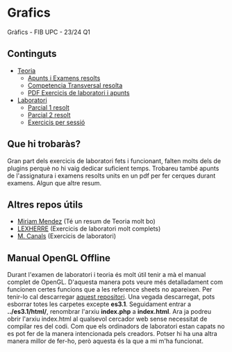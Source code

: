 # Grafics
Gràfics - FIB UPC - 23/24 Q1

## Continguts
- [Teoria](Grafics/Teoria)
  - [Apunts i Examens resolts](Grafics/Teoria/Apunts-i-Examens)
  - [Competencia Transversal resolta](Grafics/Teoria/Competencia-Transversal)
  - [PDF Exercicis de laboratori i apunts](Grafics/Teoria)
- [Laboratori](Grafics/Laboratori)
  - [Parcial 1 resolt](Grafics/Laboratori/CONTROL-1)
  - [Parcial 2 resolt](Grafics/Laboratori/CONTROL-2)
  - [Exercicis per sessió](Grafics/Laboratori)


## Que hi trobaràs?
Gran part dels exercicis de laboratori fets i funcionant, falten molts dels de plugins perquè no hi vaig dedicar suficient temps.
Trobareu també apunts de l'assignatura i examens resolts units en un pdf per fer cerques durant examens. Algun que altre resum.


## Altres repos útils
- [Miriam Mendez](https://github.com/miriam-mendez/Grafics/tree/main) (Té un resum de Teoria molt bo)
- [LEXHERRE](https://github.com/LEXHERRE/GRAU-G/tree/master) (Exercicis de laboratori molt complets)
- [M. Canals](https://gitlab.com/m-canals/gei/-/tree/main/G) (Exercicis de laboratori)


## Manual OpenGL Offline
Durant l'examen de laboratori i teoria és molt útil tenir a mà el manual complet de OpenGL. D'aquesta manera pots veure més detalladament com funcionen certes funcions que a les reference sheets no apareixen. Per tenir-lo cal descarregar [aquest repositori](https://github.com/KhronosGroup/OpenGL-Refpages). Una vegada descarregat, pots esborrar totes les carpetes excepte **es3.1**. Seguidament entrar a **../es3.1/html/**, renombrar l'arxiu **index.php** a **index.html**. Ara ja podreu obrir l'arxiu index.html al qualsevol cercador web sense necessitat de compilar res del codi. Com que els ordinadors de laboratori estan capats no es pot fer de la manera intencionada pels creadors. Potser hi ha una altra manera millor de fer-ho, però aquesta és la que a mi m'ha funcionat.
